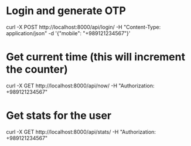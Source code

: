 # Login and generate OTP
curl -X POST http://localhost:8000/api/login/ -H "Content-Type: application/json" -d '{"mobile": "+989121234567"}'

# Get current time (this will increment the counter)
curl -X GET http://localhost:8000/api/now/ -H "Authorization: +989121234567" 

# Get stats for the user
curl -X GET http://localhost:8000/api/stats/ -H "Authorization: +989121234567"
